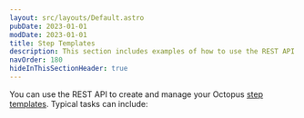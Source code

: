 ```yaml
---
layout: src/layouts/Default.astro
pubDate: 2023-01-01
modDate: 2023-01-01
title: Step Templates
description: This section includes examples of how to use the REST API to create and manage step templates in Octopus.
navOrder: 180
hideInThisSectionHeader: true
---
```

You can use the REST API to create and manage your Octopus [step templates](/docs/projects/custom-step-templates/). Typical tasks can include:
